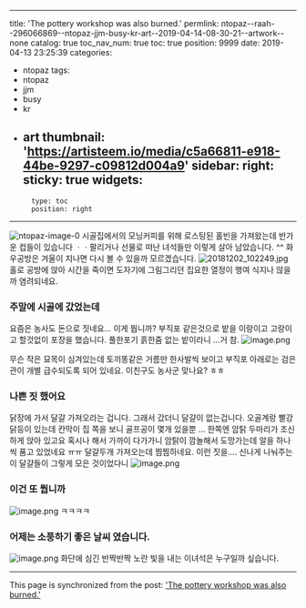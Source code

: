 
---
title: 'The pottery workshop was also burned.'
permlink: ntopaz--raah--296066869--ntopaz-jjm-busy-kr-art--2019-04-14-08-30-21--artwork--none
catalog: true
toc_nav_num: true
toc: true
position: 9999
date: 2019-04-13 23:25:39
categories:
- ntopaz
tags:
- ntopaz
- jjm
- busy
- kr
- art
thumbnail: 'https://artisteem.io/media/c5a66811-e918-44be-9297-c09812d004a9'
sidebar:
    right:
        sticky: true
widgets:
    -
        type: toc
        position: right
---


![ntopaz-image-0](https://artisteem.io/media/c5a66811-e918-44be-9297-c09812d004a9)
시골집에서의 모닝커피를 위해 로스팅된 홀빈을 가져왔는데  반가운 컵들이 있습니다  ㆍㆍ팔리거나 선물로  떠난 녀석들만 이렇게 살아 남았습니다. ^^
화우공방은 겨울이 지나면 다시 볼 수 있을까 모르겠습니다. 
![20181202_102249.jpg](https://cdn.steemitimages.com/DQmdVvpdibECPFaJpPvxgXQ3rQU9NKKc4Mibe3C9sd7pHvw/20181202_102249.jpg)
홀로 공방에 앉아 시간을 죽이면 도자기에 그림그리던 집요한 열정이 행여 식지나 않을까 염려되네요.

### 주말에 시골에 갔었는데
요즘은 농사도 돈으로 짓네요... 
이게 뭡니까? 부직포 같은것으로 밭을 이랑이고 고랑이고 할것없이 포장을 했습니다.
풀한포기 흙한줌 없는 밭이라니 ...거 참.
![image.png](https://ipfs.busy.org/ipfs/QmRVvcEgyaiufkY8ydt4CZGLChfG9PPeeBz9LSCqMDvwXC)

무슨 작은 묘목이 심겨있는데 토끼똥같은 거름만 한사발씩 보이고 
부직포 아래로는 검은 관이 개별 급수되도록 되어 있네요. 
이친구도 농사군 맞나요? ㅎㅎ

### 나쁜 짓 했어요
닭장에 가서 달걀 가져오라는 겁니다.
그래서 갔더니 달걀이 없는겁니다. 오골계랑 빨강닭등이 있는데
칸막이 집 쪽을 보니 골프공이 몇개 있을뿐 ...
한쪽엔 암탉 두마리가 조신하게 앉아 있고요
혹시나 해서 가까이 다가가니  암탉이 깜놀해서 도망가는데
  알을 하나씩 품고 있었네요 ㅠㅠ
달걀두개 가져오는데 찜찜하네요. 이런 짓을....
신나게 나눠주는 이 달걀들이 그렇게 모은 것이었다니 
![image.png](https://ipfs.busy.org/ipfs/QmPg7qNEU897uM1hueEByTovXTcB68PypNKxzS2838srH7)

### 이건 또 뭡니까
![image.png](https://ipfs.busy.org/ipfs/QmPZzgTLRUZM3QF4ucY45Ey345JGu6dKUJiYVYQ6oPDfA5)
ㅋㅋㅋㅋ

### 어제는 소풍하기 좋은 날씨 였습니다.
![image.png](https://ipfs.busy.org/ipfs/Qme8uFE8iCm476TiAZGhFLDS3WhEdoMQNjz7iKZrAV97wu)
화단에 심긴 반짝반짝 노란 빛을 내는 이녀석은 누구일까 싶습니다.

- - -

This page is synchronized from the post: ['The pottery workshop was also burned.'](https://steemit.com/@raah/ntopaz--raah--296066869--ntopaz-jjm-busy-kr-art--2019-04-14-08-30-21--artwork--none)
